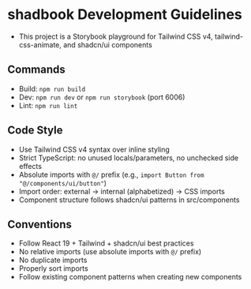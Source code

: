 # shadbook Development Guidelines
- This project is a Storybook playground for Tailwind CSS v4, tailwind-css-animate, and shadcn/ui components

## Commands
- Build: `npm run build`
- Dev: `npm run dev` or `npm run storybook` (port 6006)
- Lint: `npm run lint`

## Code Style
- Use Tailwind CSS v4 syntax over inline styling
- Strict TypeScript: no unused locals/parameters, no unchecked side effects
- Absolute imports with `@/` prefix (e.g., `import Button from "@/components/ui/button"`)
- Import order: external → internal (alphabetized) → CSS imports
- Component structure follows shadcn/ui patterns in src/components

## Conventions
- Follow React 19 + Tailwind + shadcn/ui best practices
- No relative imports (use absolute imports with `@/` prefix)
- No duplicate imports
- Properly sort imports
- Follow existing component patterns when creating new components

